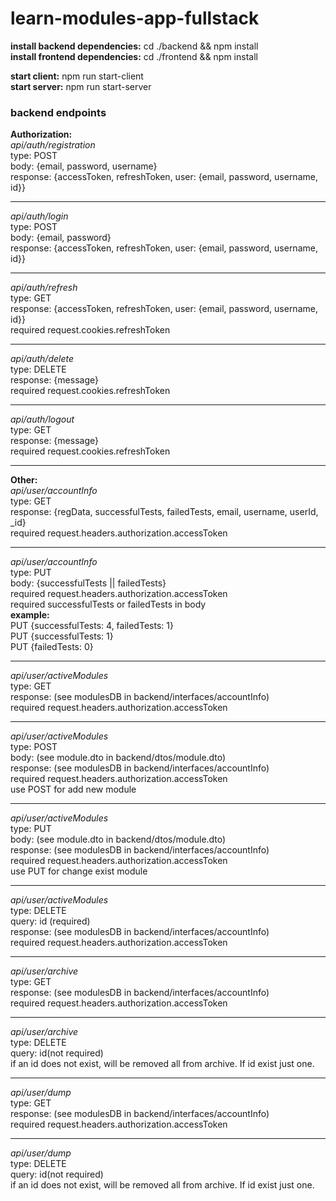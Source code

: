 # learn-modules-app-fullstack
<strong>install backend dependencies:</strong> cd ./backend && npm install <br />
<strong>install frontend dependencies:</strong> cd ./frontend && npm install <br />

<strong>start client:</strong> npm run start-client <br />
<strong>start server:</strong> npm run start-server <br />


<h3>backend endpoints</h3>

<strong>Authorization:</strong><br />
<i>api/auth/registration</i><br />
type: POST<br />
body: {email, password, username}<br />
response: {accessToken, refreshToken, user: {email, password, username, id}}<br />
<hr />
<i>api/auth/login</i><br />
type: POST<br />
body: {email, password}<br />
response: {accessToken, refreshToken, user: {email, password, username, id}}<br />
<hr />
<i>api/auth/refresh</i><br />
type: GET<br />
response: {accessToken, refreshToken, user: {email, password, username, id}}<br />
required request.cookies.refreshToken<br />
<hr />
<i>api/auth/delete</i><br />
type: DELETE<br />
response: {message}<br />
required request.cookies.refreshToken<br />
<hr />
<i>api/auth/logout</i><br />
type: GET<br />
response: {message}<br />
required request.cookies.refreshToken<br />
<hr />
<strong>Other:</strong><br />
<i>api/user/accountInfo</i><br />
type: GET<br />
response: {regData, successfulTests, failedTests, email, username, userId, _id}<br />
required request.headers.authorization.accessToken
<hr />
<i>api/user/accountInfo</i><br />
type: PUT<br />
body: {successfulTests || failedTests}<br />
required request.headers.authorization.accessToken<br />
required successfulTests or failedTests in body<br />
<strong>example:</strong><br />
PUT {successfulTests: 4, failedTests: 1}<br />
PUT {successfulTests: 1}<br />
PUT {failedTests: 0}<br />
<hr />
<i>api/user/activeModules</i><br />
type: GET<br />
response: (see modulesDB in backend/interfaces/accountInfo)<br />
required request.headers.authorization.accessToken<br />
<hr />
<i>api/user/activeModules</i><br />
type: POST<br />
body: (see module.dto in backend/dtos/module.dto)<br />
response: (see modulesDB in backend/interfaces/accountInfo)<br />
required request.headers.authorization.accessToken<br />
use POST for add new module
<hr />
<i>api/user/activeModules</i><br />
type: PUT<br />
body: (see module.dto in backend/dtos/module.dto)<br />
response: (see modulesDB in backend/interfaces/accountInfo)<br />
required request.headers.authorization.accessToken<br />
use PUT for change exist module<br />
<hr />
<i>api/user/activeModules</i><br />
type: DELETE<br />
query: id (required)<br />
response: (see modulesDB in backend/interfaces/accountInfo)<br />
required request.headers.authorization.accessToken<br />
<hr />
<i>api/user/archive</i><br />
type: GET<br />
response: (see modulesDB in backend/interfaces/accountInfo)<br />
required request.headers.authorization.accessToken<br />
<hr />
<i>api/user/archive</i><br />
type: DELETE<br />
query: id(not required)<br />
if an id does not exist, will be removed all from archive. If id exist just one.<br />
<hr />
<i>api/user/dump</i><br />
type: GET<br />
response: (see modulesDB in backend/interfaces/accountInfo)<br />
required request.headers.authorization.accessToken<br />
<hr />
<i>api/user/dump</i><br />
type: DELETE<br />
query: id(not required)<br />
if an id does not exist, will be removed all from archive. If id exist just one.<br />
